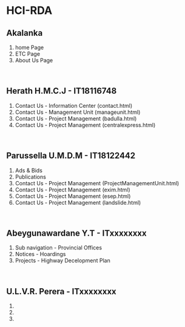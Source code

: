 # HCI-RDA

## Akalanka
<ol>
    <li>home Page</li>
    <li>ETC Page</li>
    <li>About Us Page</li>
</ol><br>

## Herath H.M.C.J - IT18116748
<ol>
    <li>Contact Us - Information Center (contact.html)</li>
    <li>Contact Us - Management Unit (manageunit.html)</li>
    <li>Contact Us - Project Management (badulla.html)</li>
    <li>Contact Us - Project Management (centralexpress.html)</li>
</ol><br>

## Parussella U.M.D.M - IT18122442
<ol>
    <li>Ads & Bids</li>
    <li>Publications</li>
    <li>Contact Us - Project Management (ProjectManagementUnit.html)</li>
    <li>Contact Us - Project Management (exim.html)</li>
    <li>Contact Us - Project Management (esep.html)</li>
    <li>Contact Us - Project Management (landslide.html)</li>
</ol><br>

## Abeygunawardane Y.T - ITxxxxxxxx
<ol>
    <li>Sub navigation - Provincial Offices</li>
    <li>Notices - Hoardings</li>
    <li>Projects - Highway Decelopment Plan</li>
</ol><br>

## U.L.V.R. Perera - ITxxxxxxxx
<ol>
    <li></li>
    <li></li>
    <li></li>
</ol>
